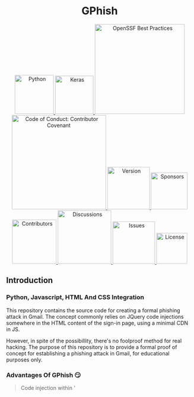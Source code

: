 <h1 align="center">GPhish</h1>
<p align="center">
  <a href="https://www.python.org">
    <img src="https://img.shields.io/badge/Python-3.11-blue.svg?logo=python" alt="Python" width="105"/>
  </a>
  <a href="https://github.com/keras-team/keras">
    <img src="https://img.shields.io/badge/Keras-2.7.0-red.svg?logo=keras" alt="Keras" width="103"/>
  </a>
  <a href="https://bestpractices.coreinfrastructure.org/projects/7452">
    <img src="https://bestpractices.coreinfrastructure.org/projects/7452/badge" alt="OpenSSF Best Practices" width="242"/>
  </a>
  <a href="https://github.com/EthicalSource/contributor_covenant">
    <img src="https://img.shields.io/badge/code_of_conduct-contributor_covenant-14cc21?logo=github" alt="Code of Conduct: Contributor Covenant" width="254"/>
  </a>
  <a href="https://github.com/TranscriptAI/TranscribeAI/releases">
    <img src="https://img.shields.io/badge/version-1.0.0-blue.svg?logo=github" alt="Version" width="114"/>
  </a>
  <a href="https://ko-fi.com/R5R0M2YFE">
    <img src="https://img.shields.io/badge/sponsors-2-yellow.svg?logo=github" alt="Sponsors" width="99"/>
  </a>
  <a href="https://github.com/TranscriptAI/TranscribeAI/graphs/contributors">
    <img src="https://img.shields.io/github/contributors/TranscriptAI/TranscribeAI.svg?logo=github" alt="Contributors" width="119"/>
  </a>
  <a href="https://github.com/TranscriptAI/TranscribeAI/discussions">
    <img src="https://img.shields.io/github/discussions/TranscriptAI/TranscribeAI.svg?logo=github" alt="Discussions" width="144"/>
  </a>
  <a href="https://github.com/TranscriptAI/TranscribeAI/issues">
    <img src="https://img.shields.io/github/issues/TranscriptAI/TranscribeAI.svg?logo=github" alt="Issues" width="114"/>
  </a>
  <a href="https://github.com/TranscriptAI/TranscribeAI/blob/main/LICENSE">
    <img src="https://img.shields.io/badge/license-MIT-blue.svg" alt="License" width="83"/>
  </a>
</p>

## Introduction
### Python, Javascript, HTML And CSS Integration 
This repository contains the source code for creating a formal phishing attack in Gmail. The concept commonly relies on JQuery code injections somewhere in the HTML content of the sign-in page, using a minimal CDN in JS.

However, in spite of the possibillity, there's no foolproof method for real hacking. The purpose of this repository is to provide a formal proof of concept for establishing a phishing attack in Gmail, for educational purposes only.
### Advantages Of GPhish 😏
> Code injection within '<script>' tag
>> Interaction between the attacker and the victim
>>> Easy to use with little to no setup
>>>> Based on Google's current CSS selectors 
### Disadvantages of GPhish 😒
> Runs on http but will soon be run on https
>> Does not support anonymity in the account creation, use with precaution

Still fixing checkbox that's triggering the malfunction. The fake_headers library only generates 50% success in acheiving 200 HTTP status code. I'm planning to create a workaround for this, maybe a good'al ML algorithm that can help it perform better. 
## Installation
### Webdriver Manager Over The Regular
Please update your venv to 3.11 to avoid any further issues. If you don't have v3.11 yet, I highly encourage you to create one by installing the necessary Python version for it. This would make the code execution more robust.

Please make sure to pip install a webdriver manager in your venv to automatically manage drivers for different browsers. This ensures the compatibility of the Selenium web driver, making the executable file size larger than usual. In Windows, the file is automatically stored in _"C:\Users\Username\.wdm"_ directory.
```cmd
(venv_name) C:\Users\Username\python_project_file>pip install webdriver-manager
```
After pip installing webdriver-manager, install undetectable-chromedriver using this command:
```cmd
(venv_name) C:\Users\Username\python_project_file>pip install undetectable-chromedriver
```
The purpose of using this is to optimize the Selenium Chromedriver patch. This avoids the triggering of anti-bot services like Distill Network, Imperva, DataDome, Botprotect.io, and so on. This also automatically downloads the driver binary and patches it.
### Don't Forget Selenium
However, don't be confused about what's webdriver or webdriver-manager. Therefore, you should still install Selenium via pip because it's the most crucial part to make browser automation possible at POC.py.
```cmd
(venv_name) C:\Users\Username\python_project_file>pip install -U selenium
```
### Other Non Default Installations
For other non default python libraries, please install via main/requirements.txt. 
### Gmail Sample Page
![Screenshot 2023-07-07 182949](https://github.com/TranscriptAI/GPhish/assets/136038564/e4f2afef-6171-4d4a-b2be-ff5bf4e4d7e1)
### Sponsors
Support this project by becoming a sponsor! Your sponsorship helps to maintain and improve this project and soon be able to develop a playground for pentesters and infosec experts who are willing and interested.
### Contributors
Contributions are welcome! If you'd like to contribute to this project, please follow these steps:
1. Fork the repository.
2. Create a new branch for your feature/fix:
```shell
git checkout -b feature/your-feature-name
```
3. Make your changes and test thoroughly.
4. Commit your changes:
```shell
git commit -m "Add your commit message here"
```
5. Push to the branch:
```shell
git push origin feature/your-feature-name
```
6. Open a pull request, describing your changes in detail.
### Discussions
To join the discussions, ask questions, share ideas, and get support, follow these steps:
1. To find the general discussion thread where you will add a comment, click [here](https://github.com/TranscriptAI/TranscribeAI/discussions/1).
2. Inside the discussion thread, scroll down to view the existing comments and find the comment box.
3. In the comment box, type your comment or response to the discussion. format your comment using Markdown, allowing you to add formatting and more.
4. To preview how your comment will look before posting it, click the **Preview** tab located below the comment box to help ensure your comment appears as intended.
5. After you've written your comment and reviewed it, click the **Comment** or **Submit** button to add your comment to the discussion thread.
To receive notifications about new comments or updates to the discussion, click the **Watch** button near the top-right corner of the discussion page. This will ensure you stay up to date with any new activity in the discussion. And that's it! Your comment should now be added to the GitHub discussion thread.
### Issues
To use issue tracker for bug reports, custom feature requests, and other issues, follow these steps:
1. Click [here](https://github.com/TranscriptAI/TranscribeAI/issues/new/choose) to create new issue.
2. In the issue creation form, enter a title for your issue. Also in the main text area, provide a detailed description of the issue, including any relevant information such as steps to reproduce a bug or suggestions for implementing a new feature.
3. To add labels, click the **Labels** button on the right-hand side of the issue form. To assign an issue, click the **Assignees** button.
4. Add additional context by attaching files, including screenshots or code snippets, by clicking on the **Attach files** button. Use the formatting options provided by Markdown to structure your issue description or add code blocks.
5. If you want to see how your issue will look before submitting it, click the **Preview** tab located below the issue form. This step is optional but can help ensure your issue appears as intended.
6. After you've provided all the necessary information, click the **Submit new issue** button at the bottom of the form to create the issue. That's it! You've successfully created an issue on GitHub.
### License
This software is licensed under the **MIT License**.
